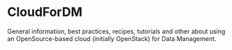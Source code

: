 # CloudForDM
General information, best practices, recipes, tutorials and other about using an OpenSource-based cloud (initially OpenStack) for Data Management.
